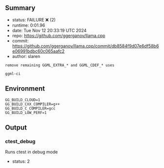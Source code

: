 ## Summary

- status:  FAILURE ❌ (2)
- runtime: 0:01.96
- date:    Tue Nov 12 20:33:19 UTC 2024
- repo:    https://github.com/ggerganov/llama.cpp
- commit:  https://github.com/ggerganov/llama.cpp/commit/db8584f9d07e6df58b6e06991bdbc60c065aafc2
- author:  slaren
```
remove remaining GGML_EXTRA_* and GGML_CDEF_* uses

ggml-ci
```

## Environment

```
GG_BUILD_CLOUD=1
GG_BUILD_CXX_COMPILER=g++
GG_BUILD_C_COMPILER=gcc
GG_BUILD_LOW_PERF=1
```

## Output

### ctest_debug

Runs ctest in debug mode
- status: 2
```

```

